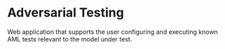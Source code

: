# Adversarial Testing

Web application that supports the user configuring and executing known AML tests relevant to the model under test. 
